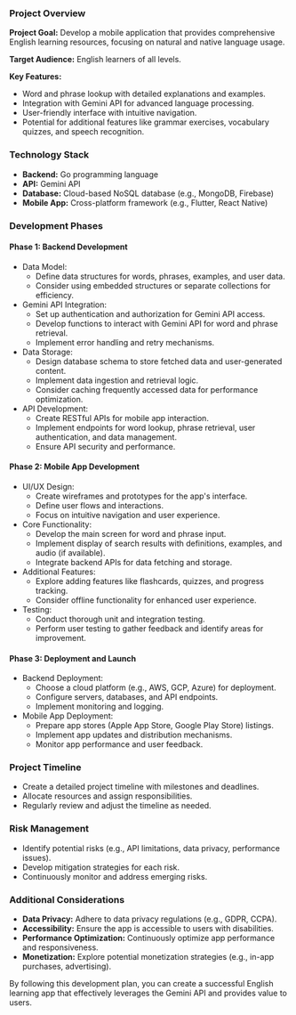 ### Project Overview

**Project Goal:** Develop a mobile application that provides comprehensive English learning resources, focusing on natural and native language usage.

**Target Audience:** English learners of all levels.

**Key Features:**

- Word and phrase lookup with detailed explanations and examples.
- Integration with Gemini API for advanced language processing.
- User-friendly interface with intuitive navigation.
- Potential for additional features like grammar exercises, vocabulary quizzes, and speech recognition.

### Technology Stack

- **Backend:** Go programming language
- **API:** Gemini API
- **Database:** Cloud-based NoSQL database (e.g., MongoDB, Firebase)
- **Mobile App:** Cross-platform framework (e.g., Flutter, React Native)

### Development Phases

#### Phase 1: Backend Development

- Data Model:
  - Define data structures for words, phrases, examples, and user data.
  - Consider using embedded structures or separate collections for efficiency.
- Gemini API Integration:
  - Set up authentication and authorization for Gemini API access.
  - Develop functions to interact with Gemini API for word and phrase retrieval.
  - Implement error handling and retry mechanisms.
- Data Storage:
  - Design database schema to store fetched data and user-generated content.
  - Implement data ingestion and retrieval logic.
  - Consider caching frequently accessed data for performance optimization.
- API Development:
  - Create RESTful APIs for mobile app interaction.
  - Implement endpoints for word lookup, phrase retrieval, user authentication, and data management.
  - Ensure API security and performance.

#### Phase 2: Mobile App Development

- UI/UX Design:
  - Create wireframes and prototypes for the app's interface.
  - Define user flows and interactions.
  - Focus on intuitive navigation and user experience.
- Core Functionality:
  - Develop the main screen for word and phrase input.
  - Implement display of search results with definitions, examples, and audio (if available).
  - Integrate backend APIs for data fetching and storage.
- Additional Features:
  - Explore adding features like flashcards, quizzes, and progress tracking.
  - Consider offline functionality for enhanced user experience.
- Testing:
  - Conduct thorough unit and integration testing.
  - Perform user testing to gather feedback and identify areas for improvement.

#### Phase 3: Deployment and Launch

- Backend Deployment:
  - Choose a cloud platform (e.g., AWS, GCP, Azure) for deployment.
  - Configure servers, databases, and API endpoints.
  - Implement monitoring and logging.
- Mobile App Deployment:
  - Prepare app stores (Apple App Store, Google Play Store) listings.
  - Implement app updates and distribution mechanisms.
  - Monitor app performance and user feedback.

### Project Timeline

- Create a detailed project timeline with milestones and deadlines.
- Allocate resources and assign responsibilities.
- Regularly review and adjust the timeline as needed.

### Risk Management

- Identify potential risks (e.g., API limitations, data privacy, performance issues).
- Develop mitigation strategies for each risk.
- Continuously monitor and address emerging risks.

### Additional Considerations

- **Data Privacy:** Adhere to data privacy regulations (e.g., GDPR, CCPA).
- **Accessibility:** Ensure the app is accessible to users with disabilities.
- **Performance Optimization:** Continuously optimize app performance and responsiveness.
- **Monetization:** Explore potential monetization strategies (e.g., in-app purchases, advertising).

By following this development plan, you can create a successful English learning app that effectively leverages the Gemini API and provides value to users.